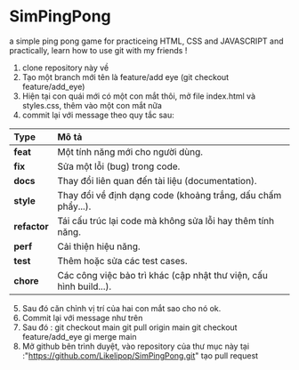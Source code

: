 # SimPingPong
a simple ping pong game for practiceing HTML, CSS and JAVASCRIPT
and practically, learn how to use git with my friends !

1. clone repository này về
2. Tạo một branch mới tên là feature/add eye (git checkout feature/add_eye)
3. Hiện tại con quái mới có một con mắt thôi, mở file index.html và styles.css, thêm vào một con mắt nữa
4. commit lại với message theo quy tắc sau:

| Type        | Mô tả                                                               |
| :--------   | :------------------------------------------------------------------ |
| **feat**    | Một tính năng mới cho người dùng.                                   |
| **fix**     | Sửa một lỗi (bug) trong code.                                       |
| **docs**    | Thay đổi liên quan đến tài liệu (documentation).                    |
| **style**   | Thay đổi về định dạng code (khoảng trắng, dấu chấm phẩy...).        |
| **refactor**| Tái cấu trúc lại code mà không sửa lỗi hay thêm tính năng.          |
| **perf**    | Cải thiện hiệu năng.                                                |
| **test**    | Thêm hoặc sửa các test cases.                                       |
| **chore**   | Các công việc bảo trì khác (cập nhật thư viện, cấu hình build...).  |
5. Sau đó căn chỉnh vị trí của hai con mắt sao cho nó ok.
6. Commit lại với message như trên
7. Sau đó :
            git checkout main
            git pull origin main
            git checkout feature/add_eye
            gi merge main
8. Mở github bên trình duyệt, vào repository của thư mục này tại :"https://github.com/Likelipop/SimPingPong.git"
tạo pull request